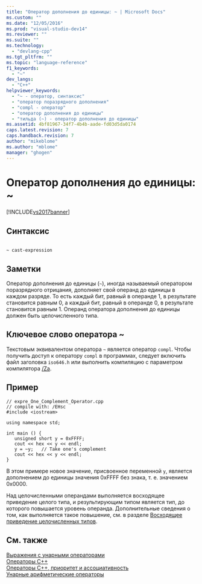 ```yaml
---
title: "Оператор дополнения до единицы: ~ | Microsoft Docs"
ms.custom: ""
ms.date: "12/05/2016"
ms.prod: "visual-studio-dev14"
ms.reviewer: ""
ms.suite: ""
ms.technology: 
  - "devlang-cpp"
ms.tgt_pltfrm: ""
ms.topic: "language-reference"
f1_keywords: 
  - "~"
dev_langs: 
  - "C++"
helpviewer_keywords: 
  - "~ - оператор, синтаксис"
  - "оператор поразрядного дополнения"
  - "compl - оператор"
  - "оператор дополнения до единицы"
  - "тильда (~) - оператор дополнения до единицы"
ms.assetid: 4bf81967-34f7-4b4b-aade-fd03d5da0174
caps.latest.revision: 7
caps.handback.revision: 7
author: "mikeblome"
ms.author: "mblome"
manager: "ghogen"
---
```

# Оператор дополнения до единицы: ~
[!INCLUDE[vs2017banner](../assembler/inline/includes/vs2017banner.md)]

## Синтаксис  
  
```  
  
~ cast-expression  
```  
  
## Заметки  
 Оператор дополнения до единицы \(`~`\), иногда называемый оператором поразрядного отрицания, дополняет свой операнд до единицы в каждом разряде.  То есть каждый бит, равный в операнде 1, в результате становится равным 0,  а каждый бит, равный в операнде 0, в результате становится равным 1.  Операнд оператора дополнения до единицы должен быть целочисленного типа.  
  
## Ключевое слово оператора ~  
 Текстовым эквивалентом оператора `~` является оператор `compl`.  Чтобы получить доступ к оператору `compl` в программах, следует включить файл заголовка `iso646.h` или выполнить компиляцию с параметром компилятора [\/Za](../build/reference/za-ze-disable-language-extensions.md).  
  
## Пример  
  
```  
// expre_One_Complement_Operator.cpp  
// compile with: /EHsc  
#include <iostream>  
  
using namespace std;  
  
int main () {  
   unsigned short y = 0xFFFF;  
   cout << hex << y << endl;  
   y = ~y;   // Take one's complement  
   cout << hex << y << endl;  
}  
```  
  
 В этом примере новое значение, присвоенное переменной `y`, является дополнением до единицы значения 0xFFFF без знака, т. е. значением 0x0000.  
  
 Над целочисленными операндами выполняется восходящее приведение целого типа, и результирующим типом является тип, до которого повышается уровень операнда.  Дополнительные сведения о том, как выполняется такое повышение, см. в разделе [Восходящее приведение целочисленных типов](../misc/integral-promotions.md).  
  
## См. также  
 [Выражения с унарными операторами](../Topic/Expressions%20with%20Unary%20Operators.md)   
 [Операторы C\+\+](../misc/cpp-operators.md)   
 [Операторы C\+\+, приоритет и ассоциативность](../cpp/cpp-built-in-operators-precedence-and-associativity.md)   
 [Унарные арифметические операторы](../c-language/unary-arithmetic-operators.md)